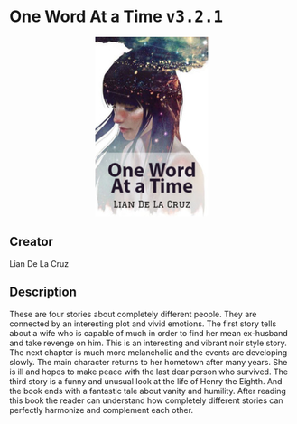 
# One Word At a Time <kbd>v3.2.1</kbd>

<center>
  <img src="./cover-1024.jpg"/>
</center>

## Creator
Lian De La Cruz

## Description
These are four stories about completely different people. They are connected by an interesting plot and vivid emotions. The first story tells about a wife who is capable of much in order to find her mean ex-husband and take revenge on him. This is an interesting and vibrant noir style story. The next chapter is much more melancholic and the events are developing slowly. The main character returns to her hometown after many years. She is ill and hopes to make peace with the last dear person who survived. The third story is a funny and unusual look at the life of Henry the Eighth. And the book ends with a fantastic tale about vanity and humility. After reading this book the reader can understand how completely different stories can perfectly harmonize and complement each other. 
